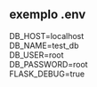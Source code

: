 ## exemplo .env

  DB_HOST=localhost<br>
  DB_NAME=test_db<br>
  DB_USER=root<br>
  DB_PASSWORD=root<br>
  FLASK_DEBUG=true<br>
